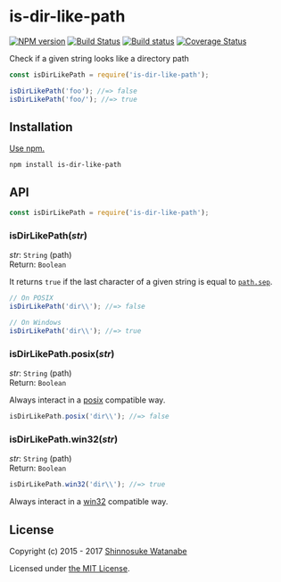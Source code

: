 # is-dir-like-path

[![NPM version](https://img.shields.io/npm/v/is-dir-like-path.svg)](https://www.npmjs.com/package/is-dir-like-path)
[![Build Status](https://travis-ci.org/shinnn/is-dir-like-path.svg?branch=master)](https://travis-ci.org/shinnn/is-dir-like-path)
[![Build status](https://ci.appveyor.com/api/projects/status/19440q8twr9rt808/branch/master?svg=true)](https://ci.appveyor.com/project/ShinnosukeWatanabe/is-dir-like-path/branch/master)
[![Coverage Status](https://img.shields.io/coveralls/shinnn/is-dir-like-path.svg)](https://coveralls.io/r/shinnn/is-dir-like-path)

Check if a given string looks like a directory path

```javascript
const isDirLikePath = require('is-dir-like-path');

isDirLikePath('foo'); //=> false
isDirLikePath('foo/'); //=> true
```

## Installation

[Use npm.](https://docs.npmjs.com/cli/install)

```
npm install is-dir-like-path
```

## API

```javascript
const isDirLikePath = require('is-dir-like-path');
```

### isDirLikePath(*str*)

*str*: `String` (path)  
Return: `Boolean`

It returns `true` if the last character of a given string is equal to [`path.sep`](https://nodejs.org/api/path.html#path_path_sep).

```javascript
// On POSIX
isDirLikePath('dir\\'); //=> false

// On Windows
isDirLikePath('dir\\'); //=> true
```

### isDirLikePath.posix(*str*)

*str*: `String` (path)  
Return: `Boolean`

Always interact in a [posix](https://www.opengroup.org/austin/papers/posix_faq.html) compatible way.

```javascript
isDirLikePath.posix('dir\\'); //=> false
```

### isDirLikePath.win32(*str*)

*str*: `String` (path)  
Return: `Boolean`

```javascript
isDirLikePath.win32('dir\\'); //=> true
```

Always interact in a [win32](https://msdn.microsoft.com/library/cc433218) compatible way.

## License

Copyright (c) 2015 - 2017 [Shinnosuke Watanabe](https://github.com/shinnn)

Licensed under [the MIT License](./LICENSE).
